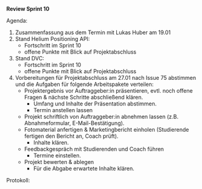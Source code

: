 **Review Sprint 10**

Agenda:

1. Zusammenfassung aus dem Termin mit Lukas Huber am 19.01
2. Stand Helium Positioning API:
    - Fortschritt im Sprint 10
    - offene Punkte mit Blick auf Projektabschluss
3. Stand DVC:
    - Fortschritt im Sprint 10
    - offene Punkte mit Blick auf Projektabschluss
4. Vorbereitungen für Projektabschluss am 27.01 nach Issue 75 abstimmen und die Aufgaben für folgende Arbeitspakete verteilen:
    - Projektergebnis vor Auftraggeber:in präsentieren, evtl. noch offene Fragen & nächste Schritte abschließend klären.
        - Umfang und Inhalte der Präsentation abstimmen. 
        - Termin anstellen lassen
    - Projekt schriftlich von Auftraggeber:in abnehmen lassen (z.B. Abnahmeformular, E-Mail-Bestätigung).
    - Fotomaterial anfertigen & Marketingbericht einholen (Studierende fertigen den Bericht an, Coach prüft).
        - Inhalte klären.
    - Feedbackgespräch mit Studierenden und Coach führen
        - Termine einstellen.
    - Projekt bewerten & ablegen
        - Für die Abgabe erwartete Inhalte klären.

Protokoll:


